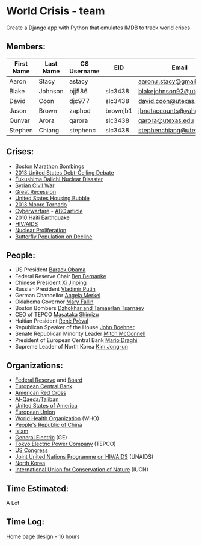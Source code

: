 World Crisis - team
===================

Create a Django app with Python that emulates IMDB to track world crises.

Members:
--------
| First Name | Last Name  | CS Username | EID      | Email                     |
| ---------- | ---------- | ----------- | -------  | ------------------------- |
| Aaron      | Stacy      | astacy      |          | aaron.r.stacy@gmail.com   |
| Blake      | Johnson    | bjj586      | slc3438  | blakejohnson92@utexas.edu |
| David      | Coon       | djc977      | slc3438  | david.coon@utexas.edu     |
| Jason      | Brown      | zaphod      | brownjb1 | jbnetaccounts@yahoo.com   |
| Qunvar     | Arora      | qarora      | slc3438  | qarora@utexas.edu         |
| Stephen    | Chiang     | stephenc    | slc3438  | stephenchiang@utexas.edu  |

Crises:
-------
* [Boston Marathon Bombings](https://en.wikipedia.org/wiki/Boston_Marathon_bombings)
* [2013 United States Debt-Ceiling Debate](http://en.wikipedia.org/wiki/United_States_debt-ceiling_crisis_of_2013)
* [Fukushima Daiichi Nuclear Disaster](http://en.wikipedia.org/wiki/Fukushima_Daiichi_nuclear_disaster)
* [Syrian Civil War](http://en.wikipedia.org/wiki/Syrian_civil_war)
* [Great Recession](http://en.wikipedia.org/wiki/Great_Recession)
* [United States Housing Bubble](http://en.wikipedia.org/wiki/Great_Recession)
* [2013 Moore Tornado](http://en.wikipedia.org/wiki/2013_Moore_tornado)
* [Cyberwarfare](https://en.wikipedia.org/wiki/Cyberwarfare) - [ABC article](http://www.abc.net.au/news/2013-05-29/reports-chinese-hackers-targeted-us/4719352)
* [2010 Haiti Earthquake](http://en.wikipedia.org/wiki/2010_Haiti_earthquake)
* [HIV/AIDS](http://en.wikipedia.org/wiki/HIV/AIDS)
* [Nuclear Proliferation](http://en.wikipedia.org/wiki/Nuclear_proliferation)
* [Butterfly Population on Decline](http://planetsave.com/2013/06/25/monarch-butterfly-many-birds-facing-bigdeclines-possible-extinction/)

People:
-------
* US President [Barack Obama](http://en.wikipedia.org/wiki/Barack_Obama)
* Federal Reserve Chair [Ben Bernanke](http://en.wikipedia.org/wiki/Ben_Bernanke)
* Chinese President [Xi Jinping](http://en.wikipedia.org/wiki/Xi_Jinping)
* Russian President [Vladimir Putin](http://en.wikipedia.org/wiki/Vladimir_Putin)
* German Chancellor [Angela Merkel](https://en.wikipedia.org/wiki/Angela_Merkel)
* Oklahoma Governor [Mary Fallin](http://en.wikipedia.org/wiki/Mary_Fallin)
* Boston Bombers [Dzhokhar and Tamaerlan Tsarnaev](http://en.wikipedia.org/wiki/Dzhokhar_and_Tamerlan_Tsarnaev)
* CEO of TEPCO [Masataka Shimizu](http://en.wikipedia.org/wiki/Masataka_Shimizu)
* Haitian President [Renè Prèval](http://en.wikipedia.org/wiki/Ren%C3%A9_Pr%C3%A9val)
* Republican Speaker of the House [John Boehner](http://en.wikipedia.org/wiki/John_Boehner)
* Senate Republican Minority Leader [Mitch McConnell](http://en.wikipedia.org/wiki/Mitch_McConnell)
* President of European Central Bank [Mario Draghi](http://en.wikipedia.org/wiki/Mario_Draghi)
* Supreme Leader of North Korea [Kim Jong-un](http://en.wikipedia.org/wiki/Kim_Jong-un)

Organizations:
--------------
* [Federal Reserve](http://en.wikipedia.org/wiki/Federal_Reserve_System) and [Board](http://en.wikipedia.org/wiki/Federal_Reserve_Board_of_Governors)
* [European Central Bank](http://en.wikipedia.org/wiki/European_Central_Bank)
* [American Red Cross](http://en.wikipedia.org/wiki/American_Red_Cross)
* [Al-Qaeda](http://en.wikipedia.org/wiki/Al-Qaeda)/[Taliban](http://en.wikipedia.org/wiki/Taliban)
* [United States of America](http://en.wikipedia.org/wiki/United_States)
* [European Union](http://en.wikipedia.org/wiki/European_Union)
* [World Health Organization](http://en.wikipedia.org/wiki/World_Health_Organization) (WHO)
* [People's Republic of China](http://en.wikipedia.org/wiki/China)
* [Islam](http://en.wikipedia.org/wiki/Islam)
* [General Electric](http://en.wikipedia.org/wiki/General_Electric) (GE)
* [Tokyo Electric Power Company](http://en.wikipedia.org/wiki/Tokyo_Electric_Power_Company) (TEPCO)
* [US Congress](http://en.wikipedia.org/wiki/United_States_Congress)
* [Joint United Nations Programme on HIV/AIDS](https://en.wikipedia.org/wiki/Joint_United_Nations_Programme_on_HIV/AIDS) (UNAIDS)
* [North Korea](http://en.wikipedia.org/wiki/North_Korea)
* [International Union for Conservation of Nature](https://en.wikipedia.org/wiki/International_Union_for_Conservation_of_Nature) (IUCN)

Time Estimated:
---------------
A Lot

Time Log:
---------
Home page design - 16 hours